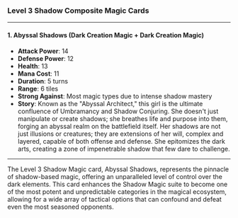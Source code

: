 ### Level 3 Shadow Composite Magic Cards

---

#### 1. Abyssal Shadows (Dark Creation Magic + Dark Creation Magic)

- **Attack Power**: 14
- **Defense Power**: 12
- **Health**: 13
- **Mana Cost**: 11
- **Duration**: 5 turns
- **Range**: 6 tiles
- **Strong Against**: Most magic types due to intense shadow mastery
- **Story**: Known as the "Abyssal Architect," this girl is the ultimate confluence of Umbramancy and Shadow Conjuring. She doesn't just manipulate or create shadows; she breathes life and purpose into them, forging an abyssal realm on the battlefield itself. Her shadows are not just illusions or creatures; they are extensions of her will, complex and layered, capable of both offense and defense. She epitomizes the dark arts, creating a zone of impenetrable shadow that few dare to challenge.

---

The Level 3 Shadow Magic card, Abyssal Shadows, represents the pinnacle of shadow-based magic, offering an unparalleled level of control over the dark elements. This card enhances the Shadow Magic suite to become one of the most potent and unpredictable categories in the magical ecosystem, allowing for a wide array of tactical options that can confound and defeat even the most seasoned opponents.